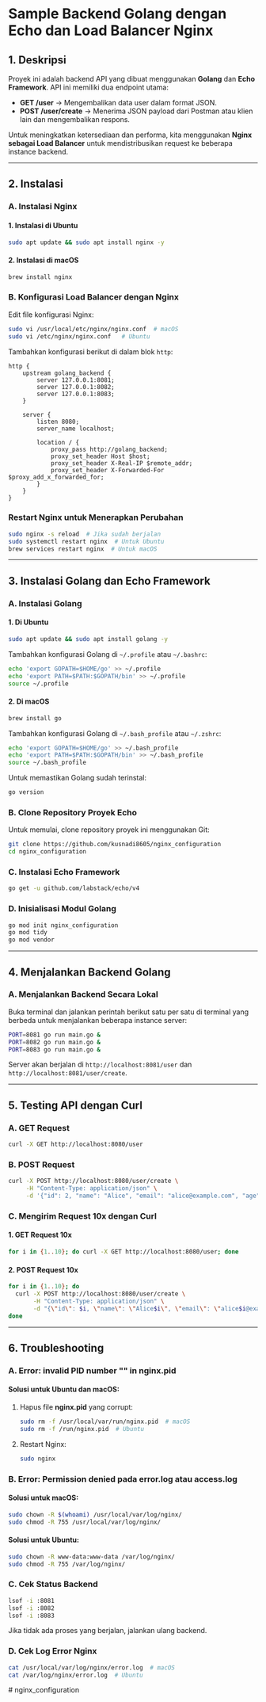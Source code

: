 # Sample Backend Golang dengan Echo dan Load Balancer Nginx

## 1. Deskripsi

Proyek ini adalah backend API yang dibuat menggunakan **Golang** dan **Echo Framework**. API ini memiliki dua endpoint utama:

- **GET /user** → Mengembalikan data user dalam format JSON.
- **POST /user/create** → Menerima JSON payload dari Postman atau klien lain dan mengembalikan respons.

Untuk meningkatkan ketersediaan dan performa, kita menggunakan **Nginx sebagai Load Balancer** untuk mendistribusikan request ke beberapa instance backend.

---

## 2. Instalasi

### **A. Instalasi Nginx**

#### **1. Instalasi di Ubuntu**

```sh
sudo apt update && sudo apt install nginx -y
```

#### **2. Instalasi di macOS**

```sh
brew install nginx
```

### **B. Konfigurasi Load Balancer dengan Nginx**

Edit file konfigurasi Nginx:

```sh
sudo vi /usr/local/etc/nginx/nginx.conf  # macOS
sudo vi /etc/nginx/nginx.conf   # Ubuntu
```

Tambahkan konfigurasi berikut di dalam blok `http`:

```nginx
http {
    upstream golang_backend {
        server 127.0.0.1:8081;
        server 127.0.0.1:8082;
        server 127.0.0.1:8083;
    }

    server {
        listen 8080;
        server_name localhost;

        location / {
            proxy_pass http://golang_backend;
            proxy_set_header Host $host;
            proxy_set_header X-Real-IP $remote_addr;
            proxy_set_header X-Forwarded-For $proxy_add_x_forwarded_for;
        }
    }
}
```

### **Restart Nginx untuk Menerapkan Perubahan**

```sh
sudo nginx -s reload  # Jika sudah berjalan
sudo systemctl restart nginx  # Untuk Ubuntu
brew services restart nginx  # Untuk macOS
```

---

## 3. Instalasi Golang dan Echo Framework

### **A. Instalasi Golang**

#### **1. Di Ubuntu**

```sh
sudo apt update && sudo apt install golang -y
```

Tambahkan konfigurasi Golang di `~/.profile` atau `~/.bashrc`:

```sh
echo 'export GOPATH=$HOME/go' >> ~/.profile
echo 'export PATH=$PATH:$GOPATH/bin' >> ~/.profile
source ~/.profile
```

#### **2. Di macOS**

```sh
brew install go
```

Tambahkan konfigurasi Golang di `~/.bash_profile` atau `~/.zshrc`:

```sh
echo 'export GOPATH=$HOME/go' >> ~/.bash_profile
echo 'export PATH=$PATH:$GOPATH/bin' >> ~/.bash_profile
source ~/.bash_profile
```

Untuk memastikan Golang sudah terinstal:

```sh
go version
```

### **B. Clone Repository Proyek Echo**

Untuk memulai, clone repository proyek ini menggunakan Git:

```sh
git clone https://github.com/kusnadi8605/nginx_configuration
cd nginx_configuration
```

### **C. Instalasi Echo Framework**

```sh
go get -u github.com/labstack/echo/v4
```

### **D. Inisialisasi Modul Golang**

```sh
go mod init nginx_configuration
go mod tidy
go mod vendor
```

---

## 4. Menjalankan Backend Golang

### **A. Menjalankan Backend Secara Lokal**

Buka terminal dan jalankan perintah berikut satu per satu di terminal yang berbeda untuk menjalankan beberapa instance server:

```sh
PORT=8081 go run main.go &
PORT=8082 go run main.go &
PORT=8083 go run main.go &
```

Server akan berjalan di `http://localhost:8081/user` dan `http://localhost:8081/user/create`.

---

## 5. Testing API dengan Curl

### **A. GET Request**

```sh
curl -X GET http://localhost:8080/user
```

### **B. POST Request**

```sh
curl -X POST http://localhost:8080/user/create \
     -H "Content-Type: application/json" \
     -d '{"id": 2, "name": "Alice", "email": "alice@example.com", "age": 25}'
```

### **C. Mengirim Request 10x dengan Curl**

#### **1. GET Request 10x**

```sh
for i in {1..10}; do curl -X GET http://localhost:8080/user; done
```

#### **2. POST Request 10x**

```sh
for i in {1..10}; do
  curl -X POST http://localhost:8080/user/create \
       -H "Content-Type: application/json" \
       -d "{\"id\": $i, \"name\": \"Alice$i\", \"email\": \"alice$i@example.com\", \"age\": 25}"
done
```

---

## 6. Troubleshooting

### **A. Error: invalid PID number "" in nginx.pid**

#### **Solusi untuk Ubuntu dan macOS:**

1. Hapus file **nginx.pid** yang corrupt:
   ```sh
   sudo rm -f /usr/local/var/run/nginx.pid  # macOS
   sudo rm -f /run/nginx.pid  # Ubuntu
   ```
2. Restart Nginx:
   ```sh
   sudo nginx
   ```

### **B. Error: Permission denied pada error.log atau access.log**

#### **Solusi untuk macOS:**

```sh
sudo chown -R $(whoami) /usr/local/var/log/nginx/
sudo chmod -R 755 /usr/local/var/log/nginx/
```

#### **Solusi untuk Ubuntu:**

```sh
sudo chown -R www-data:www-data /var/log/nginx/
sudo chmod -R 755 /var/log/nginx/
```

### **C. Cek Status Backend**

```sh
lsof -i :8081
lsof -i :8082
lsof -i :8083
```

Jika tidak ada proses yang berjalan, jalankan ulang backend.

### **D. Cek Log Error Nginx**

```sh
cat /usr/local/var/log/nginx/error.log  # macOS
cat /var/log/nginx/error.log  # Ubuntu
```

#   n g i n x _ c o n f i g u r a t i o n  
 